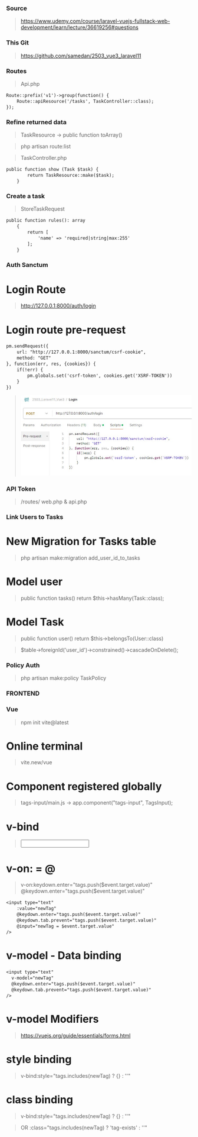 ### Source

> https://www.udemy.com/course/laravel-vuejs-fullstack-web-development/learn/lecture/36619256#questions

### This Git

> https://github.com/samedan/2503_vue3_laravel11

### Routes

> Api.php

```
Route::prefix('v1')->group(function() {
    Route::apiResource('/tasks', TaskController::class);
});
```

### Refine returned data

> TaskResource -> public function toArray()

> php artisan route:list

> TaskController.php

```
public function show (Task $task) {
        return TaskResource::make($task);
    }
```

### Create a task

> StoreTaskRequest

```
public function rules(): array
    {
        return [
            'name' => 'required|string|max:255'
        ];
    }
```

### Auth Sanctum

# Login Route

> http://127.0.0.1:8000/auth/login

# Login route pre-request

```
pm.sendRequest({
    url: "http://127.0.0.1:8000/sanctum/csrf-cookie",
    method: "GET"
}, function(err, res, {cookies}) {
    if(!err) {
        pm.globals.set('csrf-token', cookies.get('XSRF-TOKEN'))
    }
})
```

> ![PreRequest script](https://github.com/samedan/2503_vue3_laravel11/blob/main/_printscreens/01_printscreen.jpg)

### API Token

> /routes/ web.php & api.php

### Link Users to Tasks

# New Migration for Tasks table

> php artisan make:migration add_user_id_to_tasks

# Model user

> public function tasks() return $this->hasMany(Task::class);

# Model Task

> public function user() return $this->belongsTo(User::class)

> $table->foreignId('user_id')->constrained()->cascadeOnDelete();

### Policy Auth

> php artisan make:policy TaskPolicy

### FRONTEND

### Vue

> npm init vite@latest

# Online terminal

> vite.new/vue

# Component registered globally

> tags-input/main.js -> app.component("tags-input", TagsInput);

# v-bind

> <input type="text" v-bind:value="newTag" />

> <div v-for="(tag, index) in tags">

# v-on: = @

> v-on:keydown.enter="tags.push($event.target.value)"
> @keydown.enter="tags.push($event.target.value)"

```
<input type="text"
    :value="newTag"
    @keydown.enter="tags.push($event.target.value)"
    @keydown.tab.prevent="tags.push($event.target.value)"
    @input="newTag = $event.target.value"
/>
```

# v-model - Data binding

```
<input type="text"
  v-model="newTag"
  @keydown.enter="tags.push($event.target.value)"
  @keydown.tab.prevent="tags.push($event.target.value)"
/>
```

# v-model Modifiers

> https://vuejs.org/guide/essentials/forms.html

# style binding

> v-bind:style="tags.includes(newTag) ? {} : ''"

# class binding

> v-bind:style="tags.includes(newTag) ? {} : ''"

> OR :class="tags.includes(newTag) ? 'tag-exists' : ''"
